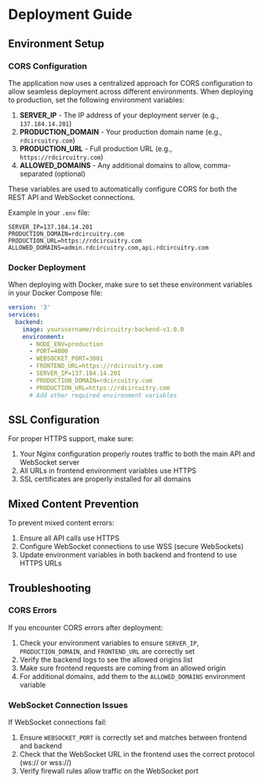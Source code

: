 # Deployment Guide

## Environment Setup

### CORS Configuration

The application now uses a centralized approach for CORS configuration to allow seamless deployment across different environments. When deploying to production, set the following environment variables:

1. **SERVER_IP** - The IP address of your deployment server (e.g., `137.184.14.201`)
2. **PRODUCTION_DOMAIN** - Your production domain name (e.g., `rdcircuitry.com`)
3. **PRODUCTION_URL** - Full production URL (e.g., `https://rdcircuitry.com`)
4. **ALLOWED_DOMAINS** - Any additional domains to allow, comma-separated (optional)

These variables are used to automatically configure CORS for both the REST API and WebSocket connections.

Example in your `.env` file:
```
SERVER_IP=137.184.14.201
PRODUCTION_DOMAIN=rdcircuitry.com
PRODUCTION_URL=https://rdcircuitry.com
ALLOWED_DOMAINS=admin.rdcircuitry.com,api.rdcircuitry.com
```

### Docker Deployment

When deploying with Docker, make sure to set these environment variables in your Docker Compose file:

```yaml
version: '3'
services:
  backend:
    image: yourusername/rdcircuitry:backend-v1.0.0
    environment:
      - NODE_ENV=production
      - PORT=4000
      - WEBSOCKET_PORT=3001
      - FRONTEND_URL=https://rdcircuitry.com
      - SERVER_IP=137.184.14.201
      - PRODUCTION_DOMAIN=rdcircuitry.com
      - PRODUCTION_URL=https://rdcircuitry.com
      # Add other required environment variables
```

## SSL Configuration

For proper HTTPS support, make sure:

1. Your Nginx configuration properly routes traffic to both the main API and WebSocket server
2. All URLs in frontend environment variables use HTTPS
3. SSL certificates are properly installed for all domains

## Mixed Content Prevention

To prevent mixed content errors:

1. Ensure all API calls use HTTPS
2. Configure WebSocket connections to use WSS (secure WebSockets)
3. Update environment variables in both backend and frontend to use HTTPS URLs

## Troubleshooting

### CORS Errors

If you encounter CORS errors after deployment:

1. Check your environment variables to ensure `SERVER_IP`, `PRODUCTION_DOMAIN`, and `FRONTEND_URL` are correctly set
2. Verify the backend logs to see the allowed origins list
3. Make sure frontend requests are coming from an allowed origin
4. For additional domains, add them to the `ALLOWED_DOMAINS` environment variable

### WebSocket Connection Issues

If WebSocket connections fail:

1. Ensure `WEBSOCKET_PORT` is correctly set and matches between frontend and backend
2. Check that the WebSocket URL in the frontend uses the correct protocol (ws:// or wss://)
3. Verify firewall rules allow traffic on the WebSocket port 